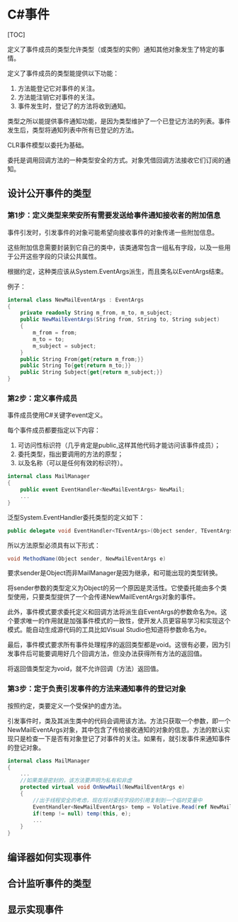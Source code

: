 # C#事件

[TOC]

定义了事件成员的类型允许类型（或类型的实例）通知其他对象发生了特定的事情。

定义了事件成员的类型能提供以下功能：
1. 方法能登记它对事件的关注。
2. 方法能注销它对事件的关注。
3. 事件发生时，登记了的方法将收到通知。

类型之所以能提供事件通知功能，是因为类型维护了一个已登记方法的列表。事件发生后，类型将通知列表中所有已登记的方法。

CLR事件模型以委托为基础。

委托是调用回调方法的一种类型安全的方式。对象凭借回调方法接收它们订阅的通知。

## 设计公开事件的类型

### 第1步：定义类型来荣安所有需要发送给事件通知接收者的附加信息

事件引发时，引发事件的对象可能希望向接收事件的对象传递一些附加信息。

这些附加信息需要封装到它自己的类中，该类通常包含一组私有字段，以及一些用于公开这些字段的只读公共属性。

根据约定，这种类应该从System.EventArgs派生，而且类名以EventArgs结束。

例子：

```c#
internal class NewMailEventArgs : EventArgs
{
    private readonly String m_from, m_to, m_subject;
    public NewMailEventArgs(String from, String to, String subject)
    {
        m_from = from;
        m_to = to;
        m_subject = subject;
    }
    public String From{get{return m_from;}}
    public String To{get{return m_to;}}
    public String Subject{get{return m_subject;}}
}
```

### 第2步：定义事件成员

事件成员使用C#关键字event定义。

每个事件成员都要指定以下内容：
1. 可访问性标识符（几乎肯定是public,这样其他代码才能访问该事件成员）；
2. 委托类型，指出要调用的方法的原型；
3. 以及名称（可以是任何有效的标识符）。

```c#
internal class MailManager
{
    public event EventHandler<NewMailEventArgs> NewMail;
    ...
}
```

泛型System.EventHandler委托类型的定义如下：
```c#
public delegate void EventHandler<TEventArgs>(Object sender, TEventArgs e);
```
所以方法原型必须具有以下形式：
```c#
void MethodName(Object sender, NewMailEventArgs e)
```
要求sender是Object而非MailManager是因为继承，和可能出现的类型转换。

将sender参数的类型定义为Object的另一个原因是灵活性。它使委托能由多个类型使用，只要类型提供了一个会传递NewMailEventArgs对象的事件。

此外，事件模式要求委托定义和回调方法将派生自EventArgs的参数命名为e。这个要求唯一的作用就是加强事件模式的一致性，使开发人员更容易学习和实现这个模式。能自动生成源代码的工具比如Visual Studio也知道将参数命名为e。

最后，事件模式要求所有事件处理程序的返回类型都是void。这很有必要，因为引发事件后可能要调用好几个回调方法，但没办法获得所有方法的返回值。

将返回值类型定为void，就不允许回调（方法）返回值。

### 第3步：定于负责引发事件的方法来通知事件的登记对象

按照约定，类要定义一个受保护的虚方法。

引发事件时，类及其派生类中的代码会调用该方法。方法只获取一个参数，即一个NewMailEventArgs对象，其中包含了传给接收通知的对象的信息。方法的默认实现只是检查一下是否有对象登记了对事件的关注。如果有，就引发事件来通知事件的登记对象。
```c#
internal class MailManager
{
    ...
    //如果类是密封的，该方法要声明为私有和非虚
    protected virtual void OnNewMail(NewMailEventArgs e)
    {
        //出于线程安全的考虑，现在将对委托字段的引用复制到一个临时变量中
        EventHandler<NewMailEventArgs> temp = Volative.Read(ref NewMail);
        if(temp != null) temp(this, e);
        ...
    }
}
```

## 编译器如何实现事件

## 合计监听事件的类型

## 显示实现事件
